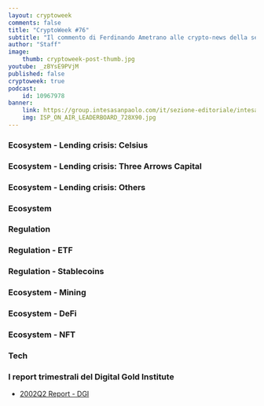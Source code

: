 ```yaml
---
layout: cryptoweek
comments: false
title: "CryptoWeek #76"
subtitle: "Il commento di Ferdinando Ametrano alle crypto-news della settimana" 
author: "Staff"
image:
    thumb: cryptoweek-post-thumb.jpg
youtube: _zBYsE9PVjM
published: false
cryptoweek: true
podcast:
    id: 10967978
banner:
    link: https://group.intesasanpaolo.com/it/sezione-editoriale/intesa-sanpaolo-on-air?utm_campaign=GoldInstitute&utm_source=GoldInstitute&utm_medium=Banner_CPM&utm_content=DisplayAwareness&utm_term=GoldInstitute_Banner_CPM_GoldInstitute_
    img: ISP_ON_AIR_LEADERBOARD_728X90.jpg
---
```



### Ecosystem - Lending crisis: Celsius

### Ecosystem - Lending crisis: Three Arrows Capital

### Ecosystem - Lending crisis: Others

### Ecosystem

### Regulation

### Regulation - ETF

### Regulation - Stablecoins

### Ecosystem - Mining

### Ecosystem - DeFi

### Ecosystem - NFT

### Tech

### I report trimestrali del Digital Gold Institute

- [2002Q2 Report - DGI](https://dgi.io/reports/)
